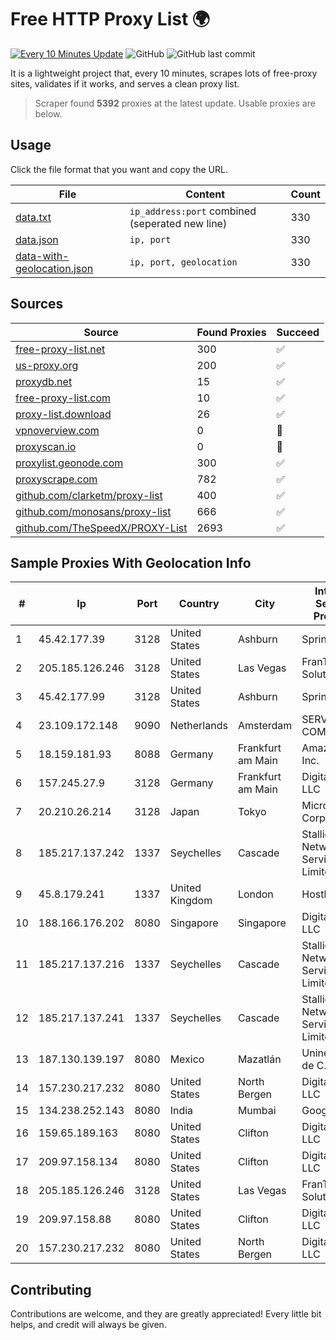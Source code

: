 
# Free HTTP Proxy List 🌍

[![Every 10 Minutes Update](https://github.com/mertguvencli/http-proxy-list/actions/workflows/main.yml/badge.svg?branch=main)](https://github.com/mertguvencli/http-proxy-list/actions/workflows/main.yml)
![GitHub](https://img.shields.io/github/license/mertguvencli/http-proxy-list)
![GitHub last commit](https://img.shields.io/github/last-commit/mertguvencli/http-proxy-list)

It is a lightweight project that, every 10 minutes, scrapes lots of free-proxy sites, validates if it works, and serves a clean proxy list.


> Scraper found **5392** proxies at the latest update. Usable proxies are below.

## Usage

Click the file format that you want and copy the URL.


|File|Content|Count|
|----|-------|-----|
|[data.txt](https://raw.githubusercontent.com/mertguvencli/http-proxy-list/main/proxy-list/data.txt)|`ip_address:port` combined (seperated new line)|330|
|[data.json](https://raw.githubusercontent.com/mertguvencli/http-proxy-list/main/proxy-list/data.json)|`ip, port`|330|
|[data-with-geolocation.json](https://raw.githubusercontent.com/mertguvencli/http-proxy-list/main/proxy-list/data-with-geolocation.json)|`ip, port, geolocation`|330|

## Sources

|Source|Found Proxies|Succeed|
|------|-------------|-------|
|[free-proxy-list.net](https://free-proxy-list.net)|300|✅|
|[us-proxy.org](https://www.us-proxy.org)|200|✅|
|[proxydb.net](http://proxydb.net)|15|✅|
|[free-proxy-list.com](https://free-proxy-list.com/?page=&port=&type%5B%5D=http&type%5B%5D=https&up_time=0&search=Search)|10|✅|
|[proxy-list.download](https://www.proxy-list.download/HTTP)|26|✅|
|[vpnoverview.com](https://vpnoverview.com/privacy/anonymous-browsing/free-proxy-servers)|0|🚫|
|[proxyscan.io](https://www.proxyscan.io)|0|🚫|
|[proxylist.geonode.com](https://proxylist.geonode.com/api/proxy-list?limit=300&page=1&sort_by=lastChecked&sort_type=desc&protocols=http,https)|300|✅|
|[proxyscrape.com](https://api.proxyscrape.com/v2/?request=displayproxies&protocol=http&timeout=10000&country=all&ssl=all&anonymity=all)|782|✅|
|[github.com/clarketm/proxy-list](https://raw.githubusercontent.com/clarketm/proxy-list/master/proxy-list-raw.txt)|400|✅|
|[github.com/monosans/proxy-list](https://raw.githubusercontent.com/monosans/proxy-list/main/proxies/http.txt)|666|✅|
|[github.com/TheSpeedX/PROXY-List](https://raw.githubusercontent.com/TheSpeedX/PROXY-List/master/http.txt)|2693|✅|


## Sample Proxies With Geolocation Info

|#|Ip|Port|Country|City|Internet Service Provider|
|-|--|----|-------|----|-------------------------|
|1|45.42.177.39|3128|United States|Ashburn|Sprint|
|2|205.185.126.246|3128|United States|Las Vegas|FranTech Solutions|
|3|45.42.177.99|3128|United States|Ashburn|Sprint|
|4|23.109.172.148|9090|Netherlands|Amsterdam|SERVERS-COM|
|5|18.159.181.93|8088|Germany|Frankfurt am Main|Amazon.com, Inc.|
|6|157.245.27.9|3128|Germany|Frankfurt am Main|DigitalOcean, LLC|
|7|20.210.26.214|3128|Japan|Tokyo|Microsoft Corporation|
|8|185.217.137.242|1337|Seychelles|Cascade|Stallion Network Services Limited|
|9|45.8.179.241|1337|United Kingdom|London|Hostland LLC|
|10|188.166.176.202|8080|Singapore|Singapore|DigitalOcean, LLC|
|11|185.217.137.216|1337|Seychelles|Cascade|Stallion Network Services Limited|
|12|185.217.137.241|1337|Seychelles|Cascade|Stallion Network Services Limited|
|13|187.130.139.197|8080|Mexico|Mazatlán|Uninet S.A. de C.V.|
|14|157.230.217.232|8080|United States|North Bergen|DigitalOcean, LLC|
|15|134.238.252.143|8080|India|Mumbai|Google LLC|
|16|159.65.189.163|8080|United States|Clifton|DigitalOcean, LLC|
|17|209.97.158.134|8080|United States|Clifton|DigitalOcean, LLC|
|18|205.185.126.246|3128|United States|Las Vegas|FranTech Solutions|
|19|209.97.158.88|8080|United States|Clifton|DigitalOcean, LLC|
|20|157.230.217.232|8080|United States|North Bergen|DigitalOcean, LLC|



## Contributing

Contributions are welcome, and they are greatly appreciated! Every
little bit helps, and credit will always be given.

